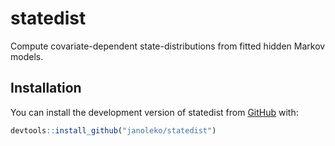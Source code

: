 
<!-- README.md is generated from README.Rmd. Please edit that file -->

# statedist

<!-- badges: start -->
<!-- badges: end -->

Compute covariate-dependent state-distributions from fitted hidden
Markov models.

## Installation

You can install the development version of statedist from
[GitHub](https://github.com/janoleko/statedist) with:

``` r
devtools::install_github("janoleko/statedist")
```
